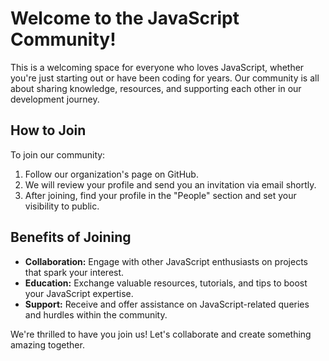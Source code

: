 # Welcome to the JavaScript Community!

This is a welcoming space for everyone who loves JavaScript, whether you're just starting out or have been coding for years. Our community is all about sharing knowledge, resources, and supporting each other in our development journey.

## How to Join

To join our community:

1. Follow our organization's page on GitHub.
2. We will review your profile and send you an invitation via email shortly.
3. After joining, find your profile in the "People" section and set your visibility to public.

## Benefits of Joining

- **Collaboration:** Engage with other JavaScript enthusiasts on projects that spark your interest.
- **Education:** Exchange valuable resources, tutorials, and tips to boost your JavaScript expertise.
- **Support:** Receive and offer assistance on JavaScript-related queries and hurdles within the community.

We're thrilled to have you join us! Let's collaborate and create something amazing together.

